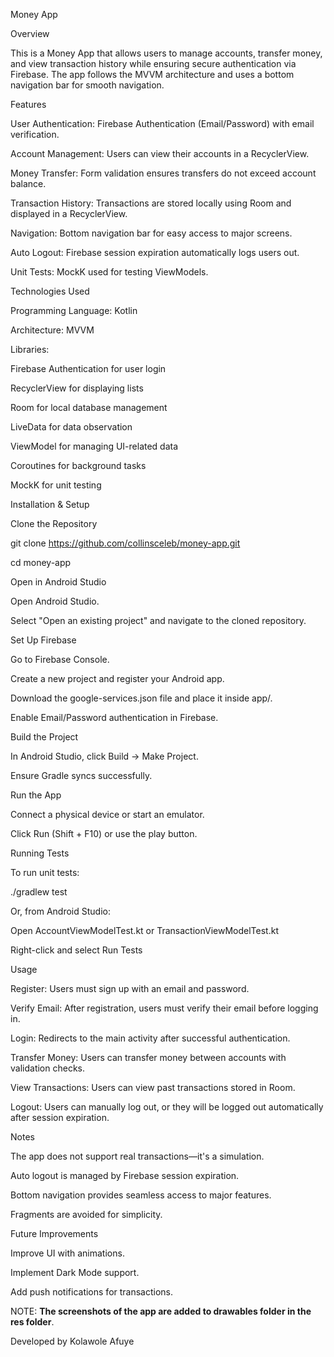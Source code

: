Money App

Overview

This is a Money App that allows users to manage accounts, transfer money, and view transaction history while ensuring secure authentication via Firebase. The app follows the MVVM architecture and uses a bottom navigation bar for smooth navigation.

Features

User Authentication: Firebase Authentication (Email/Password) with email verification.

Account Management: Users can view their accounts in a RecyclerView.

Money Transfer: Form validation ensures transfers do not exceed account balance.

Transaction History: Transactions are stored locally using Room and displayed in a RecyclerView.

Navigation: Bottom navigation bar for easy access to major screens.

Auto Logout: Firebase session expiration automatically logs users out.

Unit Tests: MockK used for testing ViewModels.

Technologies Used

Programming Language: Kotlin

Architecture: MVVM

Libraries:

Firebase Authentication for user login

RecyclerView for displaying lists

Room for local database management

LiveData for data observation

ViewModel for managing UI-related data

Coroutines for background tasks

MockK for unit testing

Installation & Setup

Clone the Repository

git clone https://github.com/collinsceleb/money-app.git

cd money-app


Open in Android Studio


Open Android Studio.

Select "Open an existing project" and navigate to the cloned repository.

Set Up Firebase


Go to Firebase Console.

Create a new project and register your Android app.

Download the google-services.json file and place it inside app/.

Enable Email/Password authentication in Firebase.

Build the Project


In Android Studio, click Build → Make Project.

Ensure Gradle syncs successfully.

Run the App


Connect a physical device or start an emulator.

Click Run (Shift + F10) or use the play button.

Running Tests

To run unit tests:

./gradlew test

Or, from Android Studio:

Open AccountViewModelTest.kt or TransactionViewModelTest.kt

Right-click and select Run Tests

Usage

Register: Users must sign up with an email and password.

Verify Email: After registration, users must verify their email before logging in.

Login: Redirects to the main activity after successful authentication.

Transfer Money: Users can transfer money between accounts with validation checks.

View Transactions: Users can view past transactions stored in Room.

Logout: Users can manually log out, or they will be logged out automatically after session expiration.

Notes

The app does not support real transactions—it's a simulation.

Auto logout is managed by Firebase session expiration.

Bottom navigation provides seamless access to major features.

Fragments are avoided for simplicity.

Future Improvements

Improve UI with animations.

Implement Dark Mode support.

Add push notifications for transactions.

NOTE: **The screenshots of the app are added to drawables folder in the res folder**.

Developed by Kolawole Afuye


